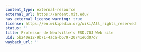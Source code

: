 ```yaml
---
content_type: external-resource
external_url: https://ardent.mit.edu/
has_external_license_warning: true
license: https://en.wikipedia.org/wiki/All_rights_reserved
status: ''
title: Professor de Neufville's ESD.70J Web site
uid: 5b240e12-9b71-4aca-b679-20741e6d07d7
wayback_url: ''
---
```

